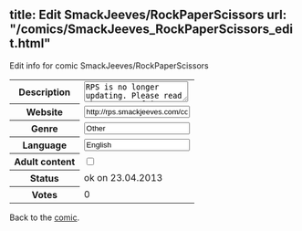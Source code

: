 title: Edit SmackJeeves/RockPaperScissors
url: "/comics/SmackJeeves_RockPaperScissors_edit.html"
---
Edit info for comic SmackJeeves/RockPaperScissors

<form name="comic" action="http://gaepostmail.appengine.com/comic" name="post">
<table class="comicinfo">
<tr>
<th>Description</th><td><textarea name="description">RPS is no longer updating. Please read the revamp of it here: http://www.smackjeeves.com/comicprofile.php?id=132515</textarea></td>
</tr>
<tr>
<th>Website</th><td><input type="text" name="url" value="http://rps.smackjeeves.com/comics/"/></td>
</tr>
<tr>
<th>Genre</th><td><input type="text" name="genre" value="Other"/></td>
</tr>
<tr>
<th>Language</th><td><input type="text" name="language" value="English"/></td>
</tr>
<tr>
<th>Adult content</th><td><input type="checkbox" name="adult" value="adult" /></td>
</tr>
<tr>
<th>Status</th><td>ok on 23.04.2013</td>
</tr>
<tr>
<th>Votes</th><td>0</div></td>
</tr>
</table>
</form>

Back to the [comic](/comics/SmackJeeves_RockPaperScissors.html).
